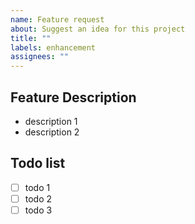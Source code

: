 ```yaml
---
name: Feature request
about: Suggest an idea for this project
title: ""
labels: enhancement
assignees: ""
---
```


## Feature Description

- description 1
- description 2

## Todo list

- [ ] todo 1
- [ ] todo 2
- [ ] todo 3
